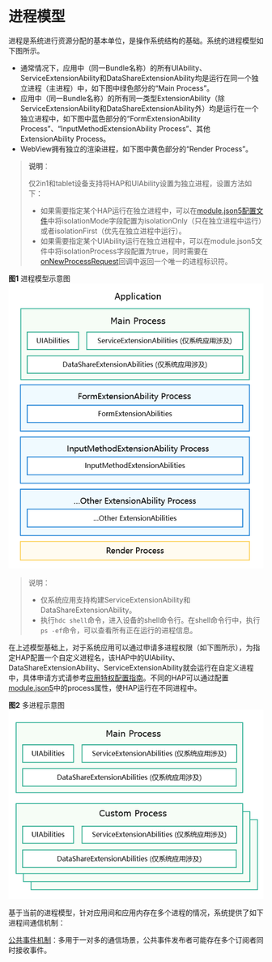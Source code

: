 # 进程模型

进程是系统进行资源分配的基本单位，是操作系统结构的基础。系统的进程模型如下图所示。

- 通常情况下，应用中（同一Bundle名称）的所有UIAbility<!--Del-->、ServiceExtensionAbility和DataShareExtensionAbility<!--DelEnd-->均是运行在同一个独立进程（主进程）中，如下图中绿色部分的“Main Process”。
- 应用中（同一Bundle名称）的所有同一类型ExtensionAbility<!--Del-->（除ServiceExtensionAbility和DataShareExtensionAbility外）<!--DelEnd-->均是运行在一个独立进程中，如下图中蓝色部分的“FormExtensionAbility Process”、“InputMethodExtensionAbility Process”、其他ExtensionAbility Process。
- WebView拥有独立的渲染进程，如下图中黄色部分的“Render Process”。

> **说明**：
>
> 仅2in1和tablet设备支持将HAP和UIAbility设置为独立进程，设置方法如下：
> - 如果需要指定某个HAP运行在独立进程中，可以在[module.json5配置文件](../quick-start/module-configuration-file.md#配置文件标签)中将isolationMode字段配置为isolationOnly（只在独立进程中运行）或者isolationFirst（优先在独立进程中运行）。
> - 如果需要指定某个UIAbility运行在独立进程中，可以在module.json5文件中将isolationProcess字段配置为true，同时需要在[onNewProcessRequest](../reference/apis-ability-kit/js-apis-app-ability-abilityStage.md#abilitystageonnewprocessrequest11)回调中返回一个唯一的进程标识符。



**图1** 进程模型示意图  
![process-model](figures/process-model.png)

> 说明：
>
> - 仅系统应用支持构建ServiceExtensionAbility和DataShareExtensionAbility。
> - 执行`hdc shell`命令，进入设备的shell命令行。在shell命令行中，执行`ps -ef`命令，可以查看所有正在运行的进程信息。

在上述模型基础上，对于系统应用可以通过申请多进程权限（如下图所示），为指定HAP配置一个自定义进程名，该HAP中的UIAbility<!--Del-->、DataShareExtensionAbility、ServiceExtensionAbility<!--DelEnd-->就会运行在自定义进程中<!--Del-->，具体申请方式请参考[应用特权配置指南](../../device-dev/subsystems/subsys-app-privilege-config-guide.md)<!--DelEnd-->。不同的HAP可以通过配置[module.json5](../quick-start/module-configuration-file.md#配置文件标签)中的process属性，使HAP运行在不同进程中。

**图2** 多进程示意图  
![multi-process](figures/multi-process.png)


基于当前的进程模型，针对应用间和应用内存在多个进程的情况，系统提供了如下进程间通信机制：


[公共事件机制](../basic-services/common-event/common-event-overview.md)：多用于一对多的通信场景，公共事件发布者可能存在多个订阅者同时接收事件。


